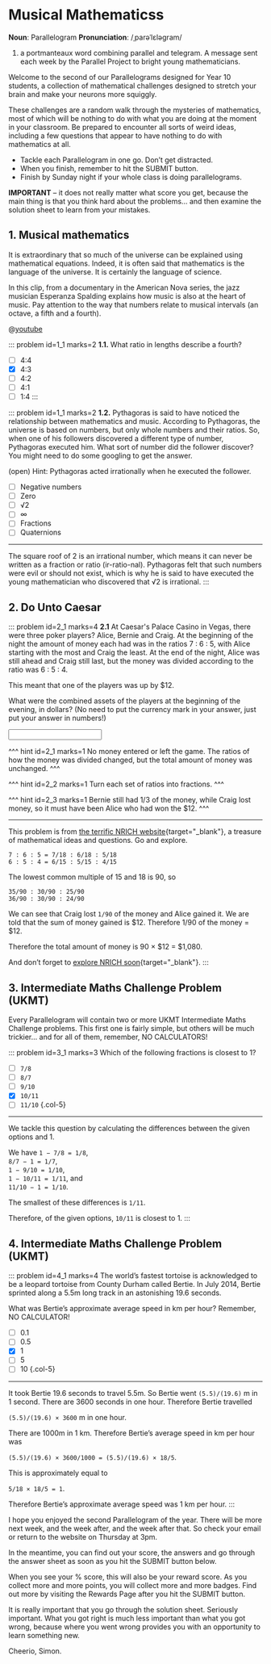 # Musical Mathematicss

<div class="dictionary">

__Noun__: Parallelogram
__Pronunciation__: /ˌparəˈlɛləɡram/

1. a portmanteaux word combining parallel and telegram. A message sent each
week by the Parallel Project to bright young mathematicians.

</div>

Welcome to the second of our Parallelograms designed for Year 10 students, a collection of mathematical challenges designed to stretch your brain and make your neurons more squiggly.  

These challenges are a random walk through the mysteries of mathematics, most of which will be nothing to do with what you are doing at the moment in your classroom. Be prepared to encounter all sorts of weird ideas, including a few questions that appear to have nothing to do with mathematics at all.

* Tackle each Parallelogram in one go. Don’t get distracted.
* When you finish, remember to hit the SUBMIT button.
*	Finish by Sunday night if your whole class is doing parallelograms.

__IMPORTANT__ – it does not really matter what score you get, because the main thing is that you think hard about the problems... and then examine the solution sheet to learn from your mistakes.


## 1. Musical mathematics

It is extraordinary that so much of the universe can be explained using mathematical equations. Indeed, it is often said that mathematics is the language of the universe. It is certainly the language of science.  

In this clip, from a documentary in the American Nova series, the jazz musician Esperanza Spalding explains how music is also at the heart of music. Pay attention to the way that numbers relate to musical intervals (an octave, a fifth and a fourth).  

@[youtube](hkSs29ILAeE?start=827&end=1012&rel=0)

::: problem id=1_1 marks=2
__1.1.__ What ratio in lengths describe a fourth?

* [ ] 4:4
* [x] 4:3
* [ ] 4:2
* [ ] 4:1
* [ ] 1:4
:::

::: problem id=1_1 marks=2
__1.2.__ Pythagoras is said to have noticed the relationship between mathematics and music. According to Pythagoras, the universe is based on numbers, but only whole numbers and their ratios. So, when one of his followers discovered a different type of number, Pythagoras executed him. What sort of number did the follower discover? You might need to do some googling to get the answer.

(open) Hint: Pythagoras acted irrationally when he executed the follower.


* [ ] Negative numbers
* [ ] Zero
* [ ] √2
* [ ] ∞
* [ ] Fractions
* [ ] Quaternions

---

The square roof of 2 is an irrational number, which means it can never be written as a fraction or ratio (ir-ratio-nal). Pythagoras felt that such numbers were evil or should not exist, which is why he is said to have executed the young mathematician who discovered that √2 is irrational.
:::


## 2. Do Unto Caesar

::: problem id=2_1 marks=4
__2.1__ At Caesar's Palace Casino in Vegas, there were three poker players? Alice, Bernie and Craig. At the beginning of the night the amount of money each had was in the ratios 7 : 6 : 5, with Alice starting with the most and Craig the least. At the end of the night, Alice was still ahead and Craig still last, but the money was divided according to the ratio was 6 : 5 : 4.  

This meant that one of the players was up by $12.  

What were the combined assets of the players at the beginning of the evening, in dollars? (No need to put the currency mark in your answer, just put your answer in numbers!)

<input solution="1,080"/>

^^^ hint id=2_1 marks=1
No money entered or left the game. The ratios of how the money was divided changed, but the total amount of money was unchanged.
^^^

^^^ hint id=2_2 marks=1
Turn each set of ratios into fractions.
^^^

^^^ hint id=2_3 marks=1
Bernie still had 1/3 of the money, while Craig lost money, so it must have been Alice who had won the $12.
^^^

---

This problem is from [the terrific NRICH website](https://nrich.maths.org/){target="_blank"}, a treasure of mathematical ideas and questions. Go and explore.  

`7 : 6 : 5 = 7/18 : 6/18 : 5/18`  
`6 : 5 : 4 = 6/15 : 5/15 : 4/15`   

The lowest common multiple of 15 and 18 is 90, so  

`35/90 : 30/90 : 25/90`  
`36/90 : 30/90 : 24/90`  

We can see that Craig lost `1/90` of the money and Alice gained it. We are told that the sum of money gained is $12. Therefore 1/90 of the money = $12.  

Therefore the total amount of money is 90 × $12 = $1,080.  

And don’t forget to [explore NRICH soon](https://nrich.maths.org/){target="_blank"}.
:::


## 3.	Intermediate Maths Challenge Problem (UKMT)
<!--- (2016) Q2 --->

Every Parallelogram will contain two or more UKMT Intermediate Maths Challenge problems. This first one is fairly simple, but others will be much trickier... and for all of them, remember, NO CALCULATORS!

::: problem id=3_1 marks=3
Which of the following fractions is closest to 1?

* [ ] `7/8`
* [ ] `8/7`
* [ ] `9/10`
* [x] `10/11`
* [ ] `11/10`
{.col-5}

---

We tackle this question by calculating the differences between the given options and 1.  

We have `1 − 7/8 = 1/8`,  
`8/7 − 1 = 1/7`,   
`1 − 9/10 = 1/10`,  
`1 − 10/11 = 1/11`, and  
`11/10 − 1 = 1/10`.  

The smallest of these differences is `1/11`.  

Therefore, of the given options, `10/11` is closest to 1.
:::


## 4.	Intermediate Maths Challenge Problem (UKMT)
<!--- (2016) Q9 --->

::: problem id=4_1 marks=4
The world’s fastest tortoise is acknowledged to be a leopard tortoise from County Durham called Bertie. In July 2014, Bertie sprinted along a 5.5m long track in an astonishing 19.6 seconds.  

What was Bertie’s approximate average speed in km per hour? Remember, NO CALCULATOR!

* [ ] 0.1
* [ ] 0.5
* [x] 1
* [ ] 5
* [ ] 10
{.col-5}

---
It took Bertie 19.6 seconds to travel 5.5m. So Bertie went `(5.5)/(19.6)` m in 1 second. There are 3600 seconds in one hour. Therefore Bertie travelled

`(5.5)/(19.6) × 3600` m in one hour.  

There are 1000m in 1 km. Therefore Bertie’s average speed in km per hour was  

`(5.5)/(19.6) × 3600/1000 = (5.5)/(19.6) × 18/5`.  

This is approximately equal to  

`5/18 × 18/5 = 1`.  

Therefore Bertie’s approximate average speed was 1 km per hour.
:::


I hope you enjoyed the second Parallelogram of the year. There will be more next week, and the week after, and the week after that. So check your email or return to the website on Thursday at 3pm.

In the meantime, you can find out your score, the answers and go through the answer sheet as soon as you hit the SUBMIT button below.

When you see your % score, this will also be your reward score. As you collect more and more points, you will collect more and more badges. Find out more by visiting the Rewards Page after you hit the SUBMIT button.

It is really important that you go through the solution sheet. Seriously important. What you got right is much less important than what you got wrong, because where you went wrong provides you with an opportunity to learn something new.

Cheerio,
Simon.
